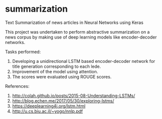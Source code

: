 # summarization
Text Summarization of news articles in Neural Networks using Keras

This project was undertaken to perform abstractive summarization on a news corpus by making use of deep learning models like encoder-decoder networks.

Tasks performed:
1. Developing a unidirectional LSTM based encoder-decoder network for title generation corresponding to each lede.
2. Improvement of the model using attention.
3. The scores were evaluated using ROUGE scores.

References:
1. http://colah.github.io/posts/2015-08-Understanding-LSTMs/
2. http://blog.echen.me/2017/05/30/exploring-lstms/
3. https://deeplearning4j.org/lstm.html
4. http://u.cs.biu.ac.il/~yogo/nnlp.pdf

